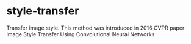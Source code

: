 # style-transfer
Transfer image style. This method was introduced in 2016 CVPR paper Image Style Transfer Using Convolutional Neural Networks
